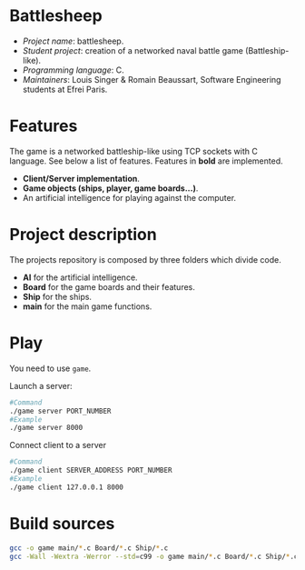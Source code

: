 # Battlesheep

* _Project name_: battlesheep.
* _Student project_: creation of a networked naval battle game (Battleship-like).
* _Programming language_: C.
* _Maintainers_: Louis Singer & Romain Beaussart, Software Engineering students at Efrei Paris.

# Features

The game is a networked battleship-like using TCP sockets with C language. See below a list of features. Features in __bold__ are implemented.
* __Client/Server implementation__.
* __Game objects (ships, player, game boards...)__.
* An artificial intelligence for playing against the computer.

# Project description

The projects repository is composed by three folders which divide code.
* __AI__ for the artificial intelligence.
* __Board__ for the game boards and their features.
* __Ship__ for the ships.
* __main__ for the main game functions.

# Play

You need to use `game`.

Launch a server:
```bash
#Command
./game server PORT_NUMBER
#Example
./game server 8000
```

Connect client to a server
```bash
#Command
./game client SERVER_ADDRESS PORT_NUMBER
#Example
./game client 127.0.0.1 8000
```

# Build sources

```bash
gcc -o game main/*.c Board/*.c Ship/*.c
gcc -Wall -Wextra -Werror --std=c99 -o game main/*.c Board/*.c Ship/*.c
```

